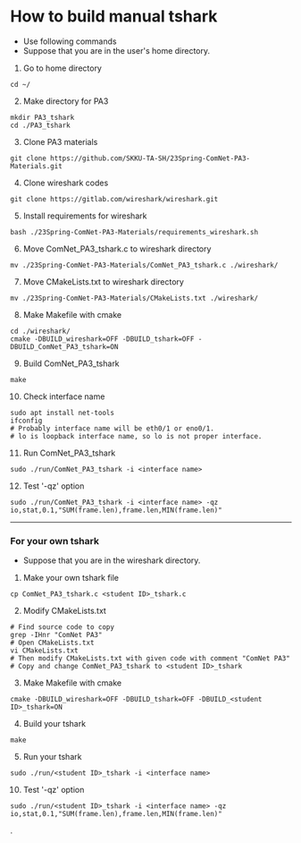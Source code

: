 # How to build manual tshark

* Use following commands
* Suppose that you are in the user's home directory.

1. Go to home directory
```
cd ~/
```
2. Make directory for PA3
```
mkdir PA3_tshark
cd ./PA3_tshark
```
3. Clone PA3 materials
```
git clone https://github.com/SKKU-TA-SH/23Spring-ComNet-PA3-Materials.git
```
4. Clone wireshark codes
```
git clone https://gitlab.com/wireshark/wireshark.git
```
5. Install requirements for wireshark
```
bash ./23Spring-ComNet-PA3-Materials/requirements_wireshark.sh
```
6. Move ComNet\_PA3\_tshark.c to wireshark directory
```
mv ./23Spring-ComNet-PA3-Materials/ComNet_PA3_tshark.c ./wireshark/
```
7. Move CMakeLists.txt to wireshark directory
```
mv ./23Spring-ComNet-PA3-Materials/CMakeLists.txt ./wireshark/
```
8. Make Makefile with cmake
```
cd ./wireshark/
cmake -DBUILD_wireshark=OFF -DBUILD_tshark=OFF -DBUILD_ComNet_PA3_tshark=ON
```
9. Build ComNet\_PA3\_tshark
```
make
```
10. Check interface name
```
sudo apt install net-tools
ifconfig
# Probably interface name will be eth0/1 or eno0/1.
# lo is loopback interface name, so lo is not proper interface.
```
11. Run ComNet\_PA3\_tshark
```
sudo ./run/ComNet_PA3_tshark -i <interface name>
```
12. Test '-qz' option
```
sudo ./run/ComNet_PA3_tshark -i <interface name> -qz io,stat,0.1,"SUM(frame.len),frame.len,MIN(frame.len)"
```
---
### For your own tshark

* Suppose that you are in the wireshark directory.

1. Make your own tshark file
```
cp ComNet_PA3_tshark.c <student ID>_tshark.c
```
2. Modify CMakeLists.txt
```
# Find source code to copy
grep -IHnr "ComNet PA3"
# Open CMakeLists.txt
vi CMakeLists.txt
# Then modify CMakeLists.txt with given code with comment "ComNet PA3"
# Copy and change ComNet_PA3_tshark to <student ID>_tshark
```
3. Make Makefile with cmake
```
cmake -DBUILD_wireshark=OFF -DBUILD_tshark=OFF -DBUILD_<student ID>_tshark=ON
```
4. Build your tshark
```
make
```
5. Run your tshark
```
sudo ./run/<student ID>_tshark -i <interface name>
```
10. Test '-qz' option
```
sudo ./run/<student ID>_tshark -i <interface name> -qz io,stat,0.1,"SUM(frame.len),frame.len,MIN(frame.len)"
```
. 
